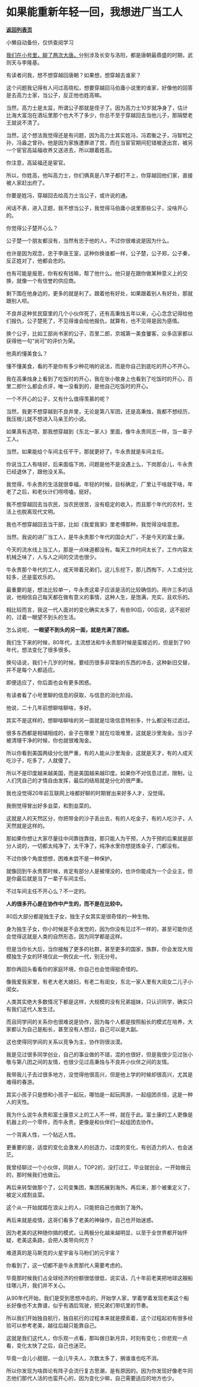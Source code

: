 # 如果能重新年轻一回，我想进厂当工人

[**返回列表页**](/gzh/记忆承载)

小懒自动备份，仅供查阅学习

[我们在小号里，聊了两次大唐。](http://mp.weixin.qq.com/s?__biz=MzU3NDc5Nzc0NQ==&mid=2247510180&idx=2&sn=98f27cafae2bd161e5af71f42fc81d13&chksm=fd2e0a7aca59836c72a9079e28c37d6d53ce95536cdbf84a8dcaa6cb93270c54d5e70d5afe33&scene=21#wechat_redirect)分别涉及长安与洛阳，都是唐朝最鼎盛的时期，武则天与李隆基。

  

有读者问我，想不想穿越回唐朝？如果想，想穿越去谁家？  

  

这个问题我记得有人问过高晓松，想要穿越回马伯庸小说里的谁家，好像他的回答是去高力士家，当公子，反正他也姓高嘛。  

  

当然，高力士是太监，所谓公子那就是侄子了。因为高力士10岁就净身了，估计比海大富泡在酒坛里那个也大不了多少，你总不至于穿越回去当他儿子，那隔壁老王就说不清了。

  

当然，这个想法我觉得还是有问题，因为高力士其实姓冯，冯君衡之子，冯智玳之孙，冯盎之曾孙。他是因为家族遭罪进了宫，而在当宦官期间犯错被逐出宫，被另一个宦官高延福收养又送进去，所以跟着姓高。

  

你注意，高延福还是宦官。

  

所以，你姓高，他叫高力士，你们俩真是八竿子都打不上，你穿越回他们家，直接被人家赶出府了。  

  

你要是姓冯，穿越回去给高力士当公子，或许说的通。

  

闲话不表，进入正题，我不想当公子，我觉得马伯庸小说里那些公子，没啥开心的。

  

你觉得公子楚开心么？

  

公子楚一个朋友都没有，当然有忠于他的人，不过你很难说是因为什么。

  

也许是因为观念，忠于李唐王室，这种你换谁都一样，公子楚，公子郑，公子秦，反正姓对了，他都会忠的。

  

也有可能是报恩，你有权有钱嘛，帮了他什么。他只是在跟你做某种意义上的交换，就像一个有信誉的供应商。

  

剩下围在他身边的，更多的就是利了。跟着他有好处，如果跟着别人有好处，那就跟别人呗。

  

不良井这种贫民窟里的几个小伙伴死了，还有高秉烛五年以来，心心念念记得给他们报仇，公子楚死了，不见得谁会给他报仇，就算有，也不见得是因为感情。

  

换个公子，比如工部尚书家的公子，百里二郎，京城第一美食饕客，众多店家都以获得他一句“尚可”的评价为荣。

  

他真的懂美食么？  

  

懂不懂美食，看的不是你有多少种花哨的说法，而是你自己到底吃的开心不开心。  

  

我在高秉烛身上看到了吃饭时的开心，我在张小敬身上也看到了吃饭时的开心，百里二郎什么都会点评，唯一没看到的，是他自己吃饭时的开心。

  

一个不开心的公子，又有什么值得羡慕的呢？

  

当然，我更不想穿越到不良井里，无论是第八军团，还是高秉烛，我都不想经历，我压根儿就不想进入马亲王的小说。

  

如果真有选项，那我想穿越到《东北一家人》里面，像牛永贵同志一样，当一辈子工人。

  

当然，如果能给个车间主任干干，那就更好了。牛永贵就是车间主任。

  

你说当工人有啥好，后来面临下岗，问题是他不是没遇上么，下岗那会儿，牛永贵已经退休了，跟他没关系。  

  

我觉得，牛永贵的生活就很幸福，年轻的时候，目标确定，厂里让干啥就干啥，年老了之后，和老伙计们唠唠嗑，挺好。

  

我不想穿越回去当农民，当农民很苦，没有稳定的收入，而且那个年代的农村，生活上也脱离现代文明。  

  

我也不想穿越回去当干部，比如《我爱我家》里老傅那种，我觉得没啥意思。  

  

当然，我说的进厂当工人，是牛永贵那个年代的国企大厂，不是今天的富士康。  

  

今天的流水线上当工人，那是一点味道都没有。每天工作时间太长了，工作内容太机械乏味了，人与人之间的交流也很少。

  

牛永贵那个年代的工人，成天带着兄弟们，这儿东挖下，那儿西掏下，人工成分比较多，还是蛮欢乐的。

  

最重要的是，想法比较单一，牛永贵这辈子应该是活的比较确信的。用许三多的话说，他相信自己每天都在做有意义的事情，这种人生，是饱满，充实，且欢乐的。

  

相比较而言，我这一代人面对的变化确实太多了，有些90后，00后说，这不挺好的，过着一眼望不到头的生活。  

  

怎么说呢， **一眼望不到头的另一面，就是充满了困惑。**  

  

我们生下来的时候，80年代，主流想法和牛永贵那时候是蛮接近的，但是到了90年代，想法变化了很多很多。  

  

换句话说，我们十几岁的时候，要经历很多非常新的东西的冲击，这种新旧交替，并不是每个人都适应。  

  

即便适应了，你后面也会有更多困惑。  

  

有读者看了小号里聊的信息的获取，与信息的消化阶段。  

  

他说，二十几年前想聊啥聊啥，多好。  

  

其实不是这样的，想聊啥聊啥的另一面就是垃圾信息特别多，什么都没有过滤过。

  

很多东西都是相辅相成的，金子在哪里？就在垃圾堆里，这就是沙里淘金。当沙子被清理干净的时候，你也就很难淘金。

  

所以你看到美国两级分化很严重，有的人能从沙里淘金，这就是天才，有的人成天吃沙子，吃多了，人就傻了。  

  

所以不是印度越来越美国，而是美国越来越印度。如果你不对信息过滤，限制，让人们凭自己的才情自由发挥，最后的结局就是分化的很严重。  

  

我也没觉得20年前互联网上啥都好聊的时期冒出来好多人才，没觉得。  

  

我倒觉得冒出好多韭菜，和割韭菜的。  

  

这就是人的天然区分，你把带金的沙子丢出去，有的人吃金子，有的人吃沙子，人天然就是这样的。  

  

那如果你想让大家尽量往中间靠拢靠拢，那只能人为干预，人为干预的后果就是部分人说的，一切都太纯净了，太干净了，纯净水里你想提炼金子，门都没有。  

  

不过你换个角度想想，困难未尝不是一种保护。  

  

就像回到牛永贵那时候，肯定有部分人是被埋没的，也许你能成为一个企业主，但是你最后就是当了一辈子车间主任。  

  

不过车间主任不开心么？不一定的。

  

 **人的很多开心是在协作中产生的，而不是在比较中。**

  

80后大部分都是独生子女，独生子女其实是很奇怪的一种生物。

  

身为独生子女，你小时候是不会发觉的，因为你没有见过不一样的，甚至可能你还会觉得这就是人类的自然形态，因为同学都是这样。

  

但是当你长大后，当你接触了更多的社群，甚至更多的国家，族群，你会发现大规模独生子女的环境仅此一例仅此一代，别无分号。

  

那你再回头看看你的家庭环境，你自己也会觉得挺奇怪的。  

  

像我爱我家里，有老大老大媳妇，有老二有闺女，东北一家人里有大闺女二儿子小闺女。  

  

人类其实绝大多数情况下都是这样，大规模的没有兄弟姐妹，只认识同学，确实只有我们这代人发生过。

  

而且同学间的关系你也很难说是协作，因为每个人都是按照船长的模式在培养，大家都认为自己是船长，甚至没有人想过，自己可以是大副。  

  

这也使得同学间的关系以竞争为主，协作则很淡漠。  

  

我是见过很多同学创业，自己的事业做的不错，混的也很好，但是我很少见过张小敬与第八团之间的友情，也很少见过高秉烛与不良井小伙伴之间的友情。  

  

我带我儿子去过很多地方，没觉得他很高兴，但是他上学的时候却很高兴，尤其是难得的春游。  

  

其实小孩子只是想和小孩子一起玩，哪怕是一起玩网游，一起组团杀怪，这是一种人的天性。

  

我为什么说牛永贵和富士康意义上的工人不一样，就在于此。富士康的工人更像是机器上的一个零件，而牛永贵，更像是和伙伴们一起组团去协作。  

  

一个背离人性，一个贴近人性。

  

更重要的是，适度的变化会激发人的创造力，过度的变化，有创造力的人，也会迷茫。

  

我曾经聊过一个小伙伴，同龄人，TOP2的，没打过工，毕业就创业，一开始做云的，那时候我们也做云。  

  

再后来转型做那个了，公司变集团，集团拓展到海外。再后来，那个被重定义了，被定义成割韭菜。  

  

这个从一开始就踏在浪尖上的人，只能把自己也做到了海外。  

  

再后来就是疫情，这哥们看多了老美的神操作，自己也开始迷惑。  

  

因为老美的这种随你搞的模式，让两极分化越来越明显，以至于全世界都开始怀疑，老美这条路，会把人类带向何方？  

  

难道真的是马斯克的火星宇宙与马粉们的元宇宙？

  

你看到了，这一切都不是牛永贵那代人需要考虑的。  

  

毕竟那时候我们占全球经济的份额很低很低，说实话，几十年前老美把地球这艘船往哪儿开，我们并不关心。

  

从90年代开始，我们是受到思想冲击的，开始学人家，学着学着发现老美这个船长好像也不太靠谱，似乎有酒后驾驶，把兄弟们带坑里的节奏。  

  

所以我们开始独自航行，独自航行的过程本来就是摸索着，这个过程起初有很多经验可以参考老美，越往后越只能靠自己。  

  

这就是我们这代人，你乐观一点看，那叫做日新月异，时刻有变化；你悲观一点看，变化太快了之后，自己也迷茫。  

  

毕竟一会儿小甜甜，一会儿牛夫人，次数太多了，搁谁谁也吃不消。

  

所以你发现为啥舆论有阵子会流行复古思潮，是有原因的。因为你发现好像老牛同志他们那代人活的也蛮开心的，因为变化少嘛，自己需要适应的地方也少。

